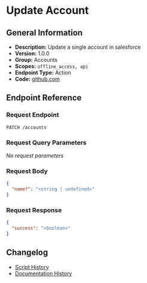<!-- BEGIN GENERATED CONTENT -->
# Update Account

## General Information

- **Description:** Update a single account in salesforce
- **Version:** 1.0.0
- **Group:** Accounts
- **Scopes:** `offline_access, api`
- **Endpoint Type:** Action
- **Code:** [github.com](https://github.com/NangoHQ/integration-templates/tree/main/integrations/salesforce/actions/update-account.ts)


## Endpoint Reference

### Request Endpoint

`PATCH /accounts`

### Request Query Parameters

_No request parameters_

### Request Body

```json
{
  "name?": "<string | undefined>"
}
```

### Request Response

```json
{
  "success": "<boolean>"
}
```

## Changelog

- [Script History](https://github.com/NangoHQ/integration-templates/commits/main/integrations/salesforce/actions/update-account.ts)
- [Documentation History](https://github.com/NangoHQ/integration-templates/commits/main/integrations/salesforce/actions/update-account.md)

<!-- END  GENERATED CONTENT -->

